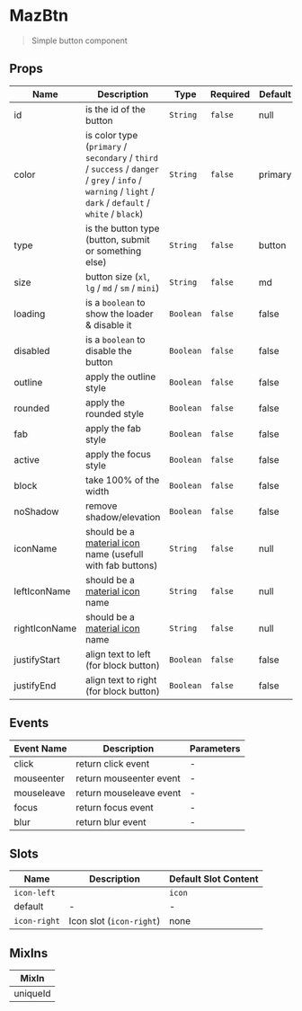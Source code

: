 # MazBtn

> Simple button component

## Props

<!-- @vuese:MazBtn:props:start -->

| Name          | Description                                                                                                                                               | Type      | Required | Default |
| ------------- | --------------------------------------------------------------------------------------------------------------------------------------------------------- | --------- | -------- | ------- |
| id            | is the id of the button                                                                                                                                   | `String`  | `false`  | null    |
| color         | is color type (`primary` / `secondary` / `third` / `success` / `danger` / `grey` / `info` / `warning` / `light` / `dark` / `default` / `white` / `black`) | `String`  | `false`  | primary |
| type          | is the button type (button, submit or something else)                                                                                                     | `String`  | `false`  | button  |
| size          | button size (`xl`, `lg` / `md` / `sm` / `mini`)                                                                                                           | `String`  | `false`  | md      |
| loading       | is a `boolean` to show the loader & disable it                                                                                                            | `Boolean` | `false`  | false   |
| disabled      | is a `boolean` to disable the button                                                                                                                      | `Boolean` | `false`  | false   |
| outline       | apply the outline style                                                                                                                                   | `Boolean` | `false`  | false   |
| rounded       | apply the rounded style                                                                                                                                   | `Boolean` | `false`  | false   |
| fab           | apply the fab style                                                                                                                                       | `Boolean` | `false`  | false   |
| active        | apply the focus style                                                                                                                                     | `Boolean` | `false`  | false   |
| block         | take 100% of the width                                                                                                                                    | `Boolean` | `false`  | false   |
| noShadow      | remove shadow/elevation                                                                                                                                   | `Boolean` | `false`  | false   |
| iconName      | should be a [material icon](https://material.io/resources/icons/) name (usefull with fab buttons)                                                         | `String`  | `false`  | null    |
| leftIconName  | should be a [material icon](https://material.io/resources/icons/) name                                                                                    | `String`  | `false`  | null    |
| rightIconName | should be a [material icon](https://material.io/resources/icons/) name                                                                                    | `String`  | `false`  | null    |
| justifyStart  | align text to left (for block button)                                                                                                                     | `Boolean` | `false`  | false   |
| justifyEnd    | align text to right (for block button)                                                                                                                    | `Boolean` | `false`  | false   |

<!-- @vuese:MazBtn:props:end -->

## Events

<!-- @vuese:MazBtn:events:start -->

| Event Name | Description             | Parameters |
| ---------- | ----------------------- | ---------- |
| click      | return click event      | -          |
| mouseenter | return mouseenter event | -          |
| mouseleave | return mouseleave event | -          |
| focus      | return focus event      | -          |
| blur       | return blur event       | -          |

<!-- @vuese:MazBtn:events:end -->

## Slots

<!-- @vuese:MazBtn:slots:start -->

| Name         | Description              | Default Slot Content |
| ------------ | ------------------------ | -------------------- |
| `icon-left`  |                          | `icon`               | Icon slot (`icon-left`) | none |
| default      | -                        | -                    |
| `icon-right` | Icon slot (`icon-right`) | none                 |

<!-- @vuese:MazBtn:slots:end -->

## MixIns

<!-- @vuese:MazBtn:mixIns:start -->

| MixIn    |
| -------- |
| uniqueId |

<!-- @vuese:MazBtn:mixIns:end -->
